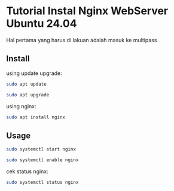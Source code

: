 # Tutorial Instal Nginx WebServer Ubuntu 24.04

Hal pertama yang harus di lakuan adalah masuk ke multipass

## Install

using update upgrade:

```bash
sudo apt update
```
```bash
sudo apt upgrade
```

using nginx:

```bash
sudo apt install nginx
```

## Usage


```bash
sudo systemctl start nginx
```
```bash
sudo systemctl enable nginx
```
cek status nginx:
```bash
sudo systemctl status nginx
```


